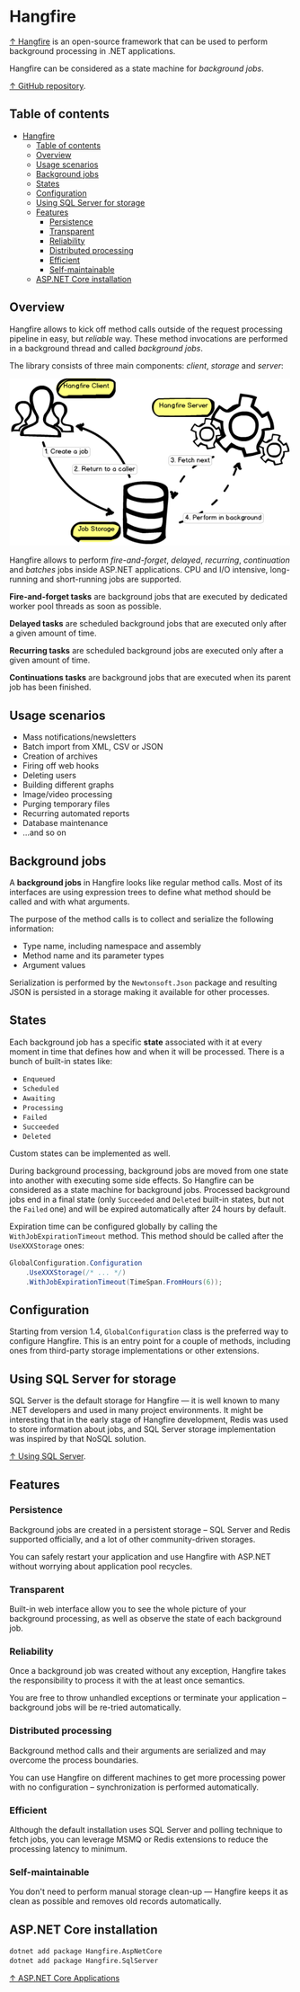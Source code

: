 # Hangfire

[↑ Hangfire](https://www.hangfire.io) is an open-source framework that can be used to perform background processing in .NET applications.

Hangfire can be considered as a state machine for *background jobs*.

[↑ GitHub repository](https://github.com/HangfireIO/Hangfire).

## Table of contents

- [Hangfire](#hangfire)
  - [Table of contents](#table-of-contents)
  - [Overview](#overview)
  - [Usage scenarios](#usage-scenarios)
  - [Background jobs](#background-jobs)
  - [States](#states)
  - [Configuration](#configuration)
  - [Using SQL Server for storage](#using-sql-server-for-storage)
  - [Features](#features)
    - [Persistence](#persistence)
    - [Transparent](#transparent)
    - [Reliability](#reliability)
    - [Distributed processing](#distributed-processing)
    - [Efficient](#efficient)
    - [Self-maintainable](#self-maintainable)
  - [ASP.NET Core installation](#aspnet-core-installation)

## Overview

Hangfire allows to kick off method calls outside of the request processing pipeline in easy, but *reliable* way. These method invocations are performed in a background thread and called *background jobs*.

The library consists of three main components: *client*, *storage* and *server*:

<img src="hangfire-workflow.webp" width="500px"/>

Hangfire allows to perform *fire-and-forget*, *delayed*, *recurring*, *continuation* and *batches* jobs inside ASP.NET applications. CPU and I/O intensive, long-running and short-running jobs are supported.

**Fire-and-forget tasks** are background jobs that are executed by dedicated worker pool threads as soon as possible.

**Delayed tasks** are scheduled background jobs that are executed only after a given amount of time.

**Recurring tasks** are scheduled background jobs are executed only after a given amount of time.

**Continuations tasks** are background jobs that are executed when its parent job has been finished.

## Usage scenarios

- Mass notifications/newsletters
- Batch import from XML, CSV or JSON
- Creation of archives
- Firing off web hooks
- Deleting users
- Building different graphs
- Image/video processing
- Purging temporary files
- Recurring automated reports
- Database maintenance
- …and so on

## Background jobs

A **background jobs** in Hangfire looks like regular method calls. Most of its interfaces are using expression trees to define what method should be called and with what arguments.

The purpose of the method calls is to collect and serialize the following information:

- Type name, including namespace and assembly
- Method name and its parameter types
- Argument values

Serialization is performed by the `Newtonsoft.Json` package and resulting JSON is persisted in a storage making it available for other processes.

## States

Each background job has a specific **state** associated with it at every moment in time that defines how and when it will be processed. There is a bunch of built-in states like:

- `Enqueued`
- `Scheduled`
- `Awaiting`
- `Processing`
- `Failed`
- `Succeeded`
- `Deleted`

Custom states can be implemented as well.

During background processing, background jobs are moved from one state into another with executing some side effects. So Hangfire can be considered as a state machine for background jobs. Processed background jobs end in a final state (only `Succeeded` and `Deleted` built-in states, but not the `Failed` one) and will be expired automatically after 24 hours by default.

Expiration time can be configured globally by calling the `WithJobExpirationTimeout` method. This method should be called after the `UseXXXStorage` ones:

```csharp
GlobalConfiguration.Configuration
    .UseXXXStorage(/* ... */)
    .WithJobExpirationTimeout(TimeSpan.FromHours(6));
```

## Configuration

Starting from version 1.4, `GlobalConfiguration` class is the preferred way to configure Hangfire. This is an entry point for a couple of methods, including ones from third-party storage implementations or other extensions.

## Using SQL Server for storage

SQL Server is the default storage for Hangfire — it is well known to many .NET developers and used in many project environments. It might be interesting that in the early stage of Hangfire development, Redis was used to store information about jobs, and SQL Server storage implementation was inspired by that NoSQL solution.

[↑ Using SQL Server](https://docs.hangfire.io/en/latest/configuration/using-sql-server.html).

## Features

### Persistence

Background jobs are created in a persistent storage – SQL Server and Redis supported officially, and a lot of other community-driven storages.

You can safely restart your application and use Hangfire with ASP.NET without worrying about application pool recycles.

### Transparent

Built-in web interface allow you to see the whole picture of your background processing, as well as observe the state of each background job.

### Reliability

Once a background job was created without any exception, Hangfire takes the responsibility to process it with the at least once semantics.

You are free to throw unhandled exceptions or terminate your application – background jobs will be re-tried automatically.

### Distributed processing

Background method calls and their arguments are serialized and may overcome the process boundaries.

You can use Hangfire on different machines to get more processing power with no configuration – synchronization is performed automatically.

### Efficient

Although the default installation uses SQL Server and polling technique to fetch jobs, you can leverage MSMQ or Redis extensions to reduce the processing latency to minimum.

### Self-maintainable

You don't need to perform manual storage clean-up — Hangfire keeps it as clean as possible and removes old records automatically.

## ASP.NET Core installation

```bash
dotnet add package Hangfire.AspNetCore
dotnet add package Hangfire.SqlServer
```

[↑ ASP.NET Core Applications](https://docs.hangfire.io/en/latest/getting-started/aspnet-core-applications.html)
